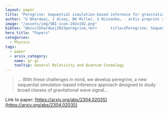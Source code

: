 ```yaml
---
layout: paper
title: "Peregrine: Sequential simulation-based inference for gravitational wave signals"
author: "U Bhardwaj, J Alvey, BK Miller, S Nissanke… - arXiv preprint arXiv …, 2023 - arxiv.org"
image: "/assets/img/SBI-icon-192x192.png"
bibtex: "@misc{bhardwaj2023peregrine,<br>      title={Peregrine: Sequential simulation-based inference for gravitational wave signals}, <br>      author={Uddipta Bhardwaj and James Alvey and Benjamin Kurt Miller and Samaya Nissanke and Christoph Weniger},<br>      year={2023},<br>      eprint={2304.02035},<br>      archivePrefix={arXiv},<br>      primaryClass={gr-qc}<br>}"
hero_title: "Papers"
categories:
  - Physics
tags:
  - paper
  - arxiv_category:
    name: gr-qc
    tooltip: General Relativity and Quantum Cosmology
---
```

>… With these challenges in mind, we develop peregrine, a new sequential simulation-based inference approach designed to study broad classes of gravitational wave signal…

Link to paper: [https://arxiv.org/abs/2304.02035](https://arxiv.org/abs/2304.02035)


